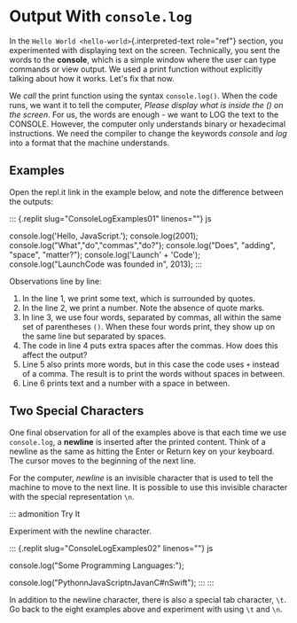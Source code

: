 # Output With `console.log`

In the `Hello World <hello-world>`{.interpreted-text role="ref"}
section, you experimented with displaying text on the screen.
Technically, you sent the words to the **console**, which is a simple
window where the user can type commands or view output. We used a print
function without explicitly talking about how it works. Let's fix that
now.

We *call* the print function using the syntax `console.log()`. When the
code runs, we want it to tell the computer, *Please display what is
inside the () on the screen*. For us, the words are enough - we want to
LOG the text to the CONSOLE. However, the computer only understands
binary or hexadecimal instructions. We need the compiler to change the
keywords *console* and *log* into a format that the machine understands.

## Examples

Open the repl.it link in the example below, and note the difference
between the outputs:

::: {.replit slug="ConsoleLogExamples01" linenos=""}
js

console.log(\'Hello, JavaScript.\'); console.log(2001);
console.log(\"What\",\"do\",\"commas\",\"do?\"); console.log(\"Does\",
\"adding\", \"space\", \"matter?\"); console.log(\'Launch\' + \'Code\');
console.log(\"LaunchCode was founded in\", 2013);
:::

Observations line by line:

1.  In the line 1, we print some text, which is surrounded by quotes.
2.  In the line 2, we print a number. Note the absence of quote marks.
3.  In line 3, we use four words, separated by commas, all within the
    same set of parentheses `()`. When these four words print, they show
    up on the same line but separated by spaces.
4.  The code in line 4 puts extra spaces after the commas. How does this
    affect the output?
5.  Line 5 also prints more words, but in this case the code uses `+`
    instead of a comma. The result is to print the words without spaces
    in between.
6.  Line 6 prints text and a number with a space in between.

## Two Special Characters

One final observation for all of the examples above is that each time we
use `console.log`, a **newline** is inserted after the printed content.
Think of a newline as the same as hitting the Enter or Return key on
your keyboard. The cursor moves to the beginning of the next line.

For the computer, *newline* is an invisible character that is used to
tell the machine to move to the next line. It is possible to use this
invisible character with the special representation `\n`.

::: admonition
Try It

Experiment with the newline character.

::: {.replit slug="ConsoleLogExamples02" linenos=""}
js

console.log(\"Some Programming Languages:\");

console.log(\"PythonnJavaScriptnJavanC#nSwift\");
:::
:::

In addition to the newline character, there is also a special tab
character, `\t`. Go back to the eight examples above and experiment with
using `\t` and `\n`.
